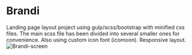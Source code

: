 # Brandi
Landing page layout project using gulp/scss/bootstrap with minified css files.
The main scss file has been divided into several  smaller ones for convenience. 
Also using custom icon font (icomoon). 
Responsive layout.
![Brandi-screen](https://user-images.githubusercontent.com/103335620/177174188-29aa7239-898b-4bbf-b716-3637805a2a77.png)
